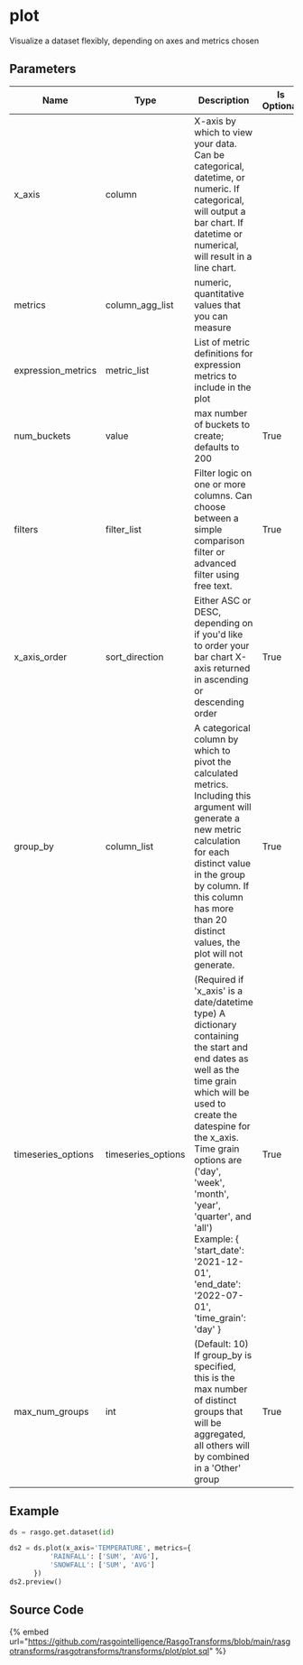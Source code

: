 

# plot

Visualize a dataset flexibly, depending on axes and metrics chosen

## Parameters

|        Name        |        Type        |                                                                                                                                                                           Description                                                                                                                                                                            | Is Optional |
| ------------------ | ------------------ | ---------------------------------------------------------------------------------------------------------------------------------------------------------------------------------------------------------------------------------------------------------------------------------------------------------------------------------------------------------------- | ----------- |
| x_axis             | column             | X-axis by which to view your data. Can be categorical, datetime, or numeric. If categorical, will output a bar chart. If datetime or numerical, will result in a line chart.                                                                                                                                                                                     |             |
| metrics            | column_agg_list    | numeric, quantitative values that you can measure                                                                                                                                                                                                                                                                                                                |             |
| expression_metrics | metric_list        | List of metric definitions for expression metrics to include in the plot                                                                                                                                                                                                                                                                                         |             |
| num_buckets        | value              | max number of buckets to create; defaults to 200                                                                                                                                                                                                                                                                                                                 | True        |
| filters            | filter_list        | Filter logic on one or more columns. Can choose between a simple comparison filter or advanced filter using free text.                                                                                                                                                                                                                                           | True        |
| x_axis_order       | sort_direction     | Either ASC or DESC, depending on if you'd like to order your bar chart X-axis returned in ascending or descending order                                                                                                                                                                                                                                          | True        |
| group_by           | column_list        | A categorical column by which to pivot the calculated metrics. Including this argument will generate a new metric calculation for each distinct value in the group by column. If this column has more than 20 distinct values, the plot will not generate.                                                                                                       | True        |
| timeseries_options | timeseries_options | (Required if 'x_axis' is a date/datetime type) A dictionary containing the start and end dates as well as  the time grain which will be used to create the datespine for the x_axis. Time grain options are ('day', 'week', 'month', 'year', 'quarter', and 'all') Example: {   'start_date': '2021-12-01',   'end_date': '2022-07-01',   'time_grain': 'day' }  | True        |
| max_num_groups     | int                | (Default: 10) If group_by is specified, this is the max number of distinct groups that will be aggregated, all others will by combined in a 'Other' group                                                                                                                                                                                                        | True        |


## Example

```python
ds = rasgo.get.dataset(id)

ds2 = ds.plot(x_axis='TEMPERATURE', metrics={
          'RAINFALL': ['SUM', 'AVG'],
          'SNOWFALL': ['SUM', 'AVG']
      })
ds2.preview()
```

## Source Code

{% embed url="https://github.com/rasgointelligence/RasgoTransforms/blob/main/rasgotransforms/rasgotransforms/transforms/plot/plot.sql" %}

